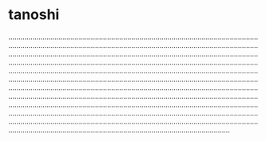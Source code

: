 # tanoshi

..................................................................................................................................................................................................................................................................................................................................................................................................................................................................................................................................................................................................................................................................................................................................................................................................................................................................................................................................................................................................................................................................................................................................................................................................................................................................................................................................................................................................................................................................................................................................